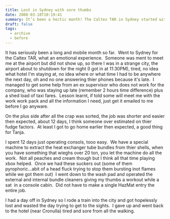 ```yaml
---
title: Lost in Sydney with sore thumbs
date: 2008-03-18T10:19:41
summary: It’s been a hectic month! The Caltex TAR in Sydney started with a rough arrival—no one to meet me, no info, and no answers. Luckily, an ex-supervisor helped me out. Once on-site, the job was easier than expected, with just 12 days of console operations. But some parts were tricky, like handling pyrophoric tube bundles. I even got a day off in Sydney, but ended up getting hopelessly lost trying to see the sights. At least I got home early to Tanja!
draft: false
tags:
  - archive
  - before
---
```


It has seriously been a long and mobile month so far.  Went to Sydney for the Caltex TAR, what an emotional experience.  Someone was ment to meet me at the airport but did not show up, so there I was in a strange city, the airport about to shutdown for the night (I got in at 11:30PM), tired, no idea what hotel I'm staying at, no idea where or what time I had to be anywhere the next day, oh and no one answering thier phones because it's late.  I managed to get some help from an ex supervisor who does not work for the company, who was staying up late (remember 2 hours time difference) plus a shed load of taxi fares.  Lesson learnt, if told some will meet me with the work work pack and all the information I need, just get it emailed to me before I go anyware. 
 
 On the plus side after all the crap was sorted, the job was shorter and easier then expected, about 12 days, I think someone over estimated on thier fudge factors.  At least I got to go home earlier then expected, a good thing for Tanja. 
 
 I spent 12 days just operating consols, tooo easy.  We have a special machine to extract the heat exchanger tube bundles from thier shells, when you have something that wieghs over 20 ton, you let the machine do all the work.  Not all peaches and cream though but I think all that time playing xbox helped.  Once we had these suckers out (some of them pyrophoric...abit of a head fluck trying to stop them bursting inot flames while we got them out)  I went down to the wash pad and operated the external and internal bundle cleaners giving my thumbs a workout while a sat  in a console cabin.  Did not have to make a single HazMat entry the entire job. 
 
 I had a day off in Sydney so I rode a train into the city and got hopelessly lost and wasted the day trying to get to the sights.  I gave up and went back to the hotel (near Cronulla) tired and sore from all the walking.
